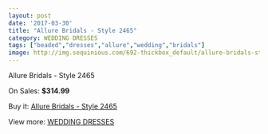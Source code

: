 ```yaml
---
layout: post
date: '2017-03-30'
title: "Allure Bridals - Style 2465"
category: WEDDING DRESSES
tags: ["beaded","dresses","allure","wedding","bridals"]
image: http://img.sequinious.com/692-thickbox_default/allure-bridals-style-2465.jpg
---
```

Allure Bridals - Style 2465

On Sales: **$314.99**
<a href="https://www.sequinious.com/wedding-dresses/237-allure-bridals-style-2465.html"><amp-img layout="responsive" width="600" height="600" src="//img.sequinious.com/692-thickbox_default/allure-bridals-style-2465.jpg" alt="Allure Bridals - Style 2465 0" /></a>
<a href="https://www.sequinious.com/wedding-dresses/237-allure-bridals-style-2465.html"><amp-img layout="responsive" width="600" height="600" src="//img.sequinious.com/693-thickbox_default/allure-bridals-style-2465.jpg" alt="Allure Bridals - Style 2465 1" /></a>

Buy it: [Allure Bridals - Style 2465](https://www.sequinious.com/wedding-dresses/237-allure-bridals-style-2465.html "Allure Bridals - Style 2465")

View more: [WEDDING DRESSES](https://www.sequinious.com/2-wedding-dresses "WEDDING DRESSES")